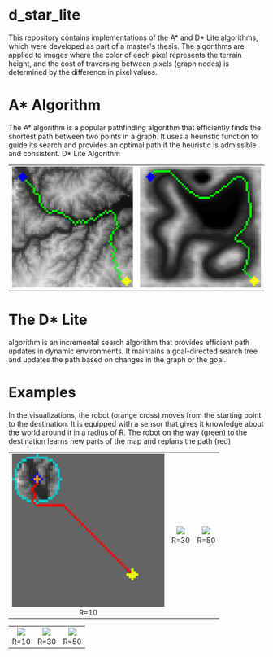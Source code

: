 # d_star_lite

This repository contains implementations of the A* and D* Lite algorithms, which were developed as part of a master's thesis. The algorithms are applied to images where the color of each pixel represents the terrain height, and the cost of traversing between pixels (graph nodes) is determined by the difference in pixel values.

# A* Algorithm
The A* algorithm is a popular pathfinding algorithm that efficiently finds the shortest path between two points in a graph. It uses a heuristic function to guide its search and provides an optimal path if the heuristic is admissible and consistent.
D* Lite Algorithm


<div align="center">
<table>
  <tr>
    <td align="center">
      <img src="https://github.com/Skwarson96/d_star_lite/blob/main/imgs/map-new1-real.bmp_Astar.jpg" width="300"/>
    </td>
    <td align="center">
      <img src="https://github.com/Skwarson96/d_star_lite/blob/main/imgs/map-new6-real.bmp_Astar.jpg" width="300"/>
     </td>
  </tr>
</table>
</div>



# The D* Lite
algorithm is an incremental search algorithm that provides efficient path updates in dynamic environments. It maintains a goal-directed search tree and updates the path based on changes in the graph or the goal.

# Examples
In the visualizations, the robot (orange cross) moves from the starting point to the destination. It is equipped with a sensor that gives it knowledge about the world around it in a radius of R. The robot on the way (green) to the destination learns new parts of the map and replans the path (red)

<div align="center">
<table>
  <tr>
    <td align="center">
      <img src="https://github.com/Skwarson96/d_star_lite/blob/main/imgs/gifs/map1_r10.gif" width="300"/>
      <br>R=10
    </td>
    <td align="center">
      <img src="https://github.com/Skwarson96/d_star_lite/blob/main/imgs/gifs/map1_r30.gif" width="300"/>
      <br>R=30
    </td>
    <td align="center">
      <img src="https://github.com/Skwarson96/d_star_lite/blob/main/imgs/gifs/map1_r50.gif" width="300"/>
      <br>R=50
    </td>
  </tr>
</table>
</div>

<div align="center">
<table>
  <tr>
    <td align="center">
      <img src="https://github.com/Skwarson96/d_star_lite/blob/main/imgs/gifs/map6_r10.gif" width="300"/>
      <br>R=10
    </td>
    <td align="center">
      <img src="https://github.com/Skwarson96/d_star_lite/blob/main/imgs/gifs/map6_r30.gif" width="300"/>
      <br>R=30
    </td>
    <td align="center">
      <img src="https://github.com/Skwarson96/d_star_lite/blob/main/imgs/gifs/map6_r50.gif" width="300"/>
      <br>R=50
    </td>
  </tr>
</table>
</div>


  
